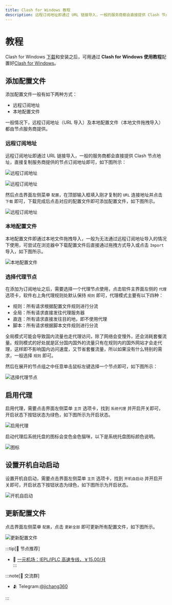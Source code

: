 ```yaml
---
title: Clash for Windows 教程
description: 远程订阅地址即通过 URL 链接导入，一般的服务商都会直接提供 Clash 节点地址，直接复制服务商提供的节点订阅地址即可.
---
```


# 教程

Clash for Windows [下载](/download)和安装之后，可用通过 **Clash for Windows 使用教程**配置好[Clash for Windows](/)。

## 添加配置文件

添加配置文件一般有如下两种方式：

- 远程订阅地址
- 本地配置文件

一般情况下，远程订阅地址（URL 导入）及本地配置文件（本地文件拖拽导入）都由节点服务商提供。

### 远程订阅地址

远程订阅地址即通过 URL 链接导入，一般的服务商都会直接提供 Clash 节点地址，直接复制服务商提供的节点订阅地址即可，如下图所示：

![远程订阅地址](/assets/1.oYrJH1Rb.jpg "复制服务商提供的节点订阅地址")

![远程订阅地址](/assets/2.D82fUYJt.avif "服务商提供的Clash节点订阅地址示例")

然后点击界面左侧菜单 `配置`，在顶部输入框填入刚才复制的 `URL` 连接地址并点击 `下载` 即可，下载完成后点击对应的配置文件即可添加配置文件，如下图所示。

![远程订阅地址](/assets/3.DxpisIlY.avif "在配置页面输入URL并下载配置文件")

### 本地配置文件

本地配置文件即通过本地文件拖拽导入，一般为无法通过远程订阅地址导入的情况下使用，可尝试在浏览器中下载配置文件后直接通过拖拽方式导入或点击 `Import` 导入，如下图所示。

![本地配置文件](/assets/4.C9ncx4ev.avif "通过本地文件拖拽或Import按钮导入配置")

### 选择代理节点

在添加为订阅地址之后，需要选择一个代理节点使用，点击软件主界面左侧的 `代理` 选项卡，软件右上角代理规则处默认保持 `规则` 即可，代理模式主要有以下四种：

- 规则：所有请求根据配置文件规则进行分流
- 全局：所有请求直接发往代理服务器
- 直连：所有请求直接发往目的地，即不使用代理
- 脚本：所有请求根据脚本文件规则进行分流

全局模式可能会导致国内流量也走代理访问，除了网络会变慢外，还会消耗套餐流量。规则模式的好处就是区分国内国外的流量只有在规则内的国外网站才会走代理，这样即不影响国内访问速度，又节省套餐流量，所以如果没有什么特别的需求，一般选择 `规则` 即可。

然后在展开的节点组之中任意单击鼠标左键选择一个节点即可，如下图所示：

![选择代理节点](/assets/5.XoxBgcHi.avif "在代理页面选择合适的节点")

## 启用代理

启用代理，需要点击界面左侧菜单 `主页` 选项卡，找到 `系统代理` 并开启开关即可，开启状态下按钮状态为绿色，如下图所示为开启状态。

![启用代理](/assets/6.DGvFxM4D.avif "开启系统代理功能")

启动代理后系统托盘的图标会变色金色猫咪，以下是系统托盘图标颜色说明。

![图标](/assets/7.BT-gQHan.webp "系统托盘图标颜色说明")

## 设置开机自动启动

设置开机自启动，需要点击界面左侧菜单 `主页` 选项卡，找到 `开机自启动` 并开启开关即可，开启状态下按钮状态为绿色，如下图所示为开启状态。

![开机自启动](/assets/8.C8ZL1Kfz.avif "开启开机自启动功能")

## 更新配置文件

点击界面左侧菜单 `配置`，点击 `更新全部` 即可更新所有配置文件，如下图所示。

![更新配置文件](/assets/9.3MrXh7te.avif "更新所有配置文件")


:::tip[🎉 节点推荐]
- 🚀 <a href="https://a.suola.link/1yuan" rel="sponsored nofollow noopener" target="_blank">一元机场：IEPL/IPLC 高速专线，￥15.00/月</a><br>
:::

:::note[💬 交流群]

- 🫂 Telegram:[@jichang360](https://t.me/jichang360)

:::